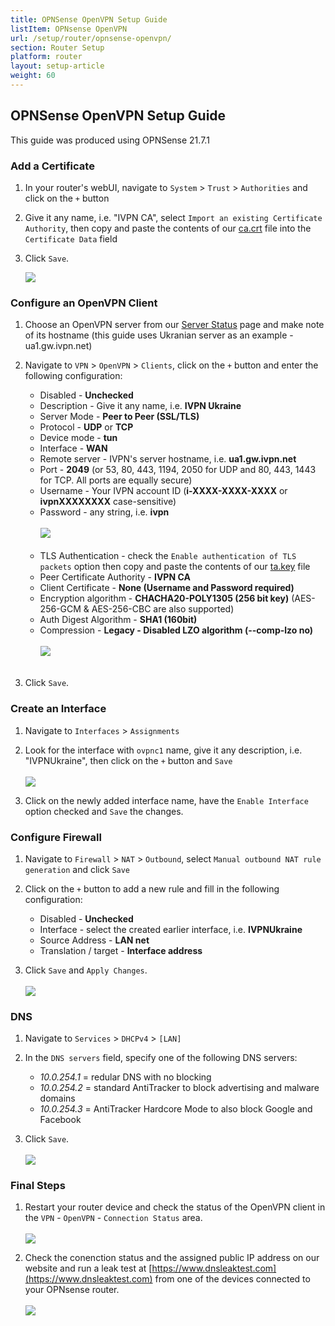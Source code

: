 ```yaml
---
title: OPNSense OpenVPN Setup Guide
listItem: OPNsense OpenVPN
url: /setup/router/opnsense-openvpn/
section: Router Setup
platform: router
layout: setup-article
weight: 60
---
```

## OPNSense OpenVPN Setup Guide

<div markdown="1" class="notice notice--warning">
This guide was produced using OPNSense 21.7.1
</div>

### Add a Certificate

1. In your router's webUI, navigate to `System` > `Trust` > `Authorities` and click on the `+` button

2. Give it any name, i.e. "IVPN CA", select `Import an existing Certificate Authority`, then copy and paste the contents of our [ca.crt](/releases/config/ca.crt) file into the `Certificate Data` field

3. Click `Save`.

    ![](/images-static/uploads/install-openvpn-opnsense-01.png)

### Configure an OpenVPN Client

1. Choose an OpenVPN server from our [Server Status](/status/) page and make note of its hostname (this guide uses Ukranian server as an example - ua1.gw.ivpn.net)

2. Navigate to `VPN` > `OpenVPN` > `Clients`, click on the `+` button and enter the following configuration:

    *   Disabled - **Unchecked**
    *   Description - Give it any name, i.e. **IVPN Ukraine**
    *   Server Mode - **Peer to Peer (SSL/TLS)**
    *   Protocol - **UDP** or **TCP**
    *   Device mode - **tun**
    *   Interface - **WAN**
    *   Remote server - IVPN's server hostname, i.e. **ua1.gw.ivpn.net**
    *   Port - **2049** (or 53, 80, 443, 1194, 2050 for UDP and 80, 443, 1443 for TCP. All ports are equally secure)
    *   Username - Your IVPN account ID (**i-XXXX-XXXX-XXXX** or **ivpnXXXXXXXX** case-sensitive)
    *   Password - any string, i.e. **ivpn** <br></br>![](/images-static/uploads/install-openvpn-opnsense-02.png)<br></br>
    *   TLS Authentication - check the `Enable authentication of TLS packets` option then copy and paste the contents of our [ta.key](/releases/config/ta.key) file
    *   Peer Certificate Authority - **IVPN CA**
    *   Client Certificate - **None (Username and Password required)**
    *   Encryption algorithm - **CHACHA20-POLY1305 (256 bit key)** (AES-256-GCM & AES-256-CBC are also supported)
    *   Auth Digest Algorithm - **SHA1 (160bit)**
    *   Compression - **Legacy - Disabled LZO algorithm (--comp-lzo no)**<br></br>![](/images-static/uploads/install-openvpn-opnsense-03.png)<br></br>

3. Click `Save`.

### Create an Interface

1. Navigate to `Interfaces` > `Assignments`

2. Look for the interface with `ovpnc1` name, give it any description, i.e. "IVPNUkraine", then click on the `+` button and `Save`<br></br>![](/images-static/uploads/install-openvpn-opnsense-04.png)

3. Click on the newly added interface name, have the `Enable Interface` option checked and `Save` the changes.

### Configure Firewall

1. Navigate to `Firewall` > `NAT` > `Outbound`, select `Manual outbound NAT rule generation` and click `Save`

2. Click on the `+` button to add a new rule and fill in the following configuration:

    *   Disabled - **Unchecked**
    *   Interface - select the created earlier interface, i.e. **IVPNUkraine**
    *   Source Address - **LAN net**
    *   Translation / target - **Interface address**

3. Click `Save` and `Apply Changes`.<br></br>![](/images-static/uploads/install-openvpn-opnsense-06.png)

### DNS

1. Navigate to `Services` > `DHCPv4` > `[LAN]`

2. In the `DNS servers` field, specify one of the following DNS servers:

    * *10.0.254.1* = redular DNS with no blocking
    * *10.0.254.2* = standard AntiTracker to block advertising and malware domains
    * *10.0.254.3* = AntiTracker Hardcore Mode to also block Google and Facebook

3. Click `Save`.<br></br>![](/images-static/uploads/install-openvpn-opnsense-08.png)

### Final Steps

1. Restart your router device and check the status of the OpenVPN client in the `VPN` - `OpenVPN` - `Connection Status` area.<br></br>![](/images-static/uploads/install-openvpn-opnsense-10.png)

2. Check the conenction status and the assigned public IP address on our website and run a leak test at [https://www.dnsleaktest.com](https://www.dnsleaktest.com) from one of the devices connected to your OPNsense router.<br></br>![](/images-static/uploads/install-openvpn-opnsense-11.png)
